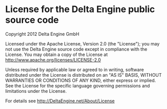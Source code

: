 License for the Delta Engine public source code 
===============================================

Copyright 2012 Delta Engine GmbH

Licensed under the Apache License, Version 2.0 (the "License");
you may not use the Delta Engine source code except in compliance
with the License. You may obtain a copy of the License at
http://www.apache.org/licenses/LICENSE-2.0

Unless required by applicable law or agreed to in writing, software
distributed under the License is distributed on an "AS IS" BASIS, WITHOUT
WARRANTIES OR CONDITIONS OF ANY KIND, either express or implied. See the
License for the specific language governing permissions and limitations
under the License.

For details see http://DeltaEngine.net/About/License